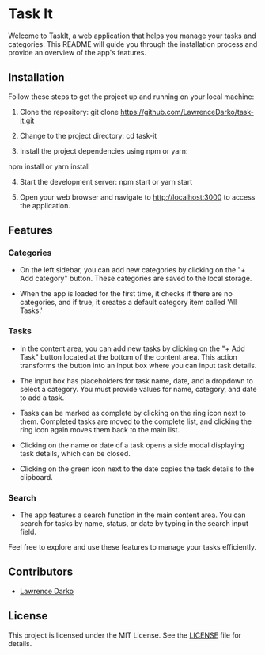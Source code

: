 # Task It

Welcome to TaskIt, a web application that helps you manage your tasks and categories. This README will guide you through the installation process and provide an overview of the app's features.

## Installation

Follow these steps to get the project up and running on your local machine:

1. Clone the repository:
git clone https://github.com/LawrenceDarko/task-it.git

2. Change to the project directory:
cd task-it

3. Install the project dependencies using npm or yarn:

npm install
or
yarn install


4. Start the development server:
npm start
or
yarn start


5. Open your web browser and navigate to [http://localhost:3000](http://localhost:3000) to access the application.

## Features

### Categories

- On the left sidebar, you can add new categories by clicking on the "+ Add category" button. These categories are saved to the local storage.

- When the app is loaded for the first time, it checks if there are no categories, and if true, it creates a default category item called 'All Tasks.'

### Tasks

- In the content area, you can add new tasks by clicking on the "+ Add Task" button located at the bottom of the content area. This action transforms the button into an input box where you can input task details.

- The input box has placeholders for task name, date, and a dropdown to select a category. You must provide values for name, category, and date to add a task.

- Tasks can be marked as complete by clicking on the ring icon next to them. Completed tasks are moved to the complete list, and clicking the ring icon again moves them back to the main list.

- Clicking on the name or date of a task opens a side modal displaying task details, which can be closed.

- Clicking on the green icon next to the date copies the task details to the clipboard.

### Search

- The app features a search function in the main content area. You can search for tasks by name, status, or date by typing in the search input field.

Feel free to explore and use these features to manage your tasks efficiently.

## Contributors

- [Lawrence Darko](https://github.com/LawrenceDarko)

## License

This project is licensed under the MIT License. See the [LICENSE](LICENSE) file for details.

